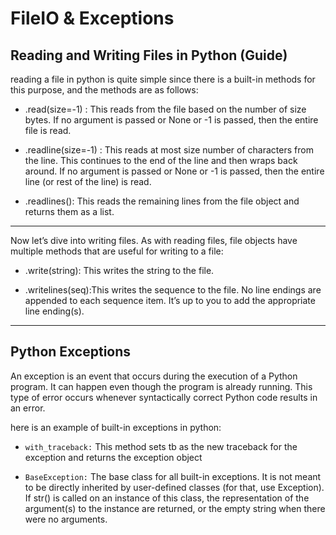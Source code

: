# FileIO & Exceptions

## Reading and Writing Files in Python (Guide)

reading a file in python is quite simple since there is a built-in methods for this purpose, and the methods are as follows:

- .read(size=-1) : This reads from the file based on the number of size bytes. If no argument is passed or None or -1 is passed, then the entire file is read.

- .readline(size=-1) : This reads at most size number of characters from the line. This continues to the end of the line and then wraps back around. If no argument is passed or None or -1 is passed, then the entire line (or rest of the line) is read.

- .readlines():   This reads the remaining lines from the file object and returns them as a list.

---

Now let’s dive into writing files. As with reading files, file objects have multiple methods that are useful for writing to a file:

- .write(string): This writes the string to the file.

- .writelines(seq):This writes the sequence to the file. No line endings are appended to each sequence item. It’s up to you to add the appropriate line ending(s).

--------------------

## Python Exceptions

An exception is an event that occurs during the execution of a Python program. It can happen even though the program is already running. This type of error occurs whenever syntactically correct Python code results in an error.


here is an example of built-in exceptions in python:

- ```with_traceback:``` This method sets tb as the new traceback for the exception and returns the exception object

- ```BaseException:```  The base class for all built-in exceptions. It is not meant to be directly inherited by user-defined classes (for that, use Exception). If str() is called on an instance of this class, the representation of the argument(s) to the instance are returned, or the empty string when there were no arguments.

